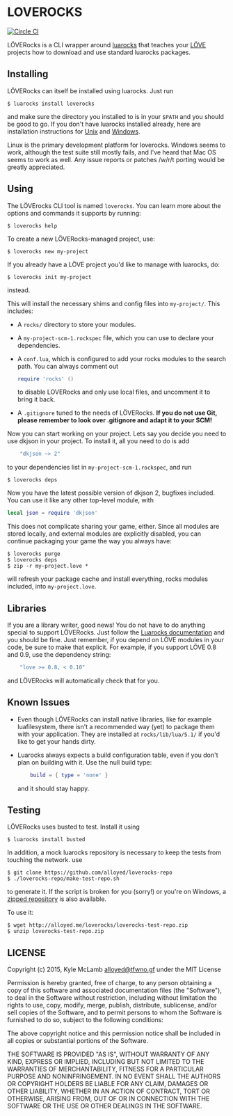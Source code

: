 LOVEROCKS
=========
[![Circle CI](https://circleci.com/gh/Alloyed/loverocks.svg?style=svg&circle-token=badf14e71fb7fbecee7120a1fda86fa642be9dd2)](https://circleci.com/gh/Alloyed/loverocks)

LÖVERocks is a CLI wrapper around [luarocks][L] that teaches your [LÖVE][O]
projects how to download and use standard luarocks packages.

[L]: https://luarocks.org
[O]: https://love2d.org

Installing
----------
LÖVERocks can itself be installed using luarocks. Just run

```shell
$ luarocks install loverocks
```

and make sure the directory you installed to is in your ``$PATH`` and
you should be good to go. If you don't have luarocks installed already,
here are installation instructions for [Unix][U] and [Windows][W].

Linux is the primary development platform for loverocks. Windows seems
to work, although the test suite still mostly fails, and I've heard that
Mac OS seems to work as well. Any issue reports or patches /w/r/t
porting would be greatly appreciated.

[U]: https://github.com/keplerproject/luarocks/wiki/Installation-instructions-for-Unix
[W]: https://github.com/keplerproject/luarocks/wiki/Installation-instructions-for-Windows

Using
-----
The LÖVErocks CLI tool is named `loverocks`. You can learn more about
the options and commands it supports by running:

```shell
$ loverocks help
```

To create a new LÖVERocks-managed project, use:

```shell
$ loverocks new my-project
```

If you already have a LÖVE project you'd like to manage with luarocks, do:

```shell
$ loverocks init my-project
```

instead.

This will install the necessary shims and config files into `my-project/`.
This includes:
* A `rocks/` directory to store your modules.
* A `my-project-scm-1.rockspec` file, which you can use to declare your
  dependencies.
* A `conf.lua`, which is configured to add your rocks modules to the
  search path. You can always comment out

  ```lua
  require 'rocks' ()
  ```

  to disable LOVERocks and only use local files, and uncomment it to bring it
  back.
* A `.gitignore` tuned to the needs of LÖVERocks. **If you do not use Git,
  please remember to look over .gitignore and adapt it to your SCM!**

Now you can start working on your project. Lets say you decide you need
to use dkjson in your project. To install it, all you need to do is add

```lua
    "dkjson ~> 2"
```

to your dependencies list in `my-project-scm-1.rockspec`, and run

```shell
$ loverocks deps
```

Now you have the latest possible version of dkjson 2, bugfixes included.
You can use it like any other top-level module, with

```lua
local json = require 'dkjson'
```

This does not complicate sharing your game, either. Since all modules
are stored locally, and external modules are explicitly disabled, you
can continue packaging your game the way you always have:

```shell
$ loverocks purge
$ loverocks deps
$ zip -r my-project.love *
```

will refresh your package cache and install everything, rocks modules
included, into `my-project.love`.

Libraries
---------
If you are a library writer, good news! You do not have to do anything
special to support LÖVERocks. Just follow the
[Luarocks documentation][M] and you should be fine. Just remember, if
you depend on LÖVE modules in your code, be sure to make that explicit.
For example, if you support LÖVE 0.8 and 0.9, use the dependency string:

```lua
    "love >= 0.8, < 0.10"
```

and LÖVERocks will automatically check that for you.

[M]: https://github.com/keplerproject/luarocks/wiki/Creating-a-rock

Known Issues
------------

* Even though LÖVERocks can install native libraries, like for example
  luafilesystem, there isn't a recommended way (yet) to package them
  with your application. They are installed at `rocks/lib/lua/5.1/` if
  you'd like to get your hands dirty.

* Luarocks always expects a build configuration table, even if you don't
  plan on building with it. Use the null build type:

  ```lua
      build = { type = 'none' }
  ```
  and it should stay happy.

Testing
-------
LÖVERocks uses busted to test. Install it using

```shell
$ luarocks install busted
```

In addition, a mock luarocks repository is necessary to keep the tests
from touching the network. use

```shell
$ git clone https://github.com/alloyed/loverocks-repo
$ ./loverocks-repo/make-test-repo.sh
```

to generate it. If the script is broken for you (sorry!) or you're on
Windows, a [zipped repository][R] is also available.

[R]: http://alloyed.me/loverocks/loverocks-test-repo.zip

To use it:
```shell
$ wget http://alloyed.me/loverocks/loverocks-test-repo.zip
$ unzip loverocks-test-repo.zip
```

LICENSE
-------

Copyright (c) 2015, Kyle McLamb <alloyed@tfwno.gf> under the MIT License

Permission is hereby granted, free of charge, to any person obtaining a
copy of this software and associated documentation files (the
"Software"), to deal in the Software without restriction, including
without limitation the rights to use, copy, modify, merge, publish,
distribute, sublicense, and/or sell copies of the Software, and to
permit persons to whom the Software is furnished to do so, subject to
the following conditions:

The above copyright notice and this permission notice shall be included
in all copies or substantial portions of the Software.

THE SOFTWARE IS PROVIDED "AS IS", WITHOUT WARRANTY OF ANY KIND, EXPRESS
OR IMPLIED, INCLUDING BUT NOT LIMITED TO THE WARRANTIES OF
MERCHANTABILITY, FITNESS FOR A PARTICULAR PURPOSE AND NONINFRINGEMENT.
IN NO EVENT SHALL THE AUTHORS OR COPYRIGHT HOLDERS BE LIABLE FOR ANY
CLAIM, DAMAGES OR OTHER LIABILITY, WHETHER IN AN ACTION OF CONTRACT,
TORT OR OTHERWISE, ARISING FROM, OUT OF OR IN CONNECTION WITH THE
SOFTWARE OR THE USE OR OTHER DEALINGS IN THE SOFTWARE. 
